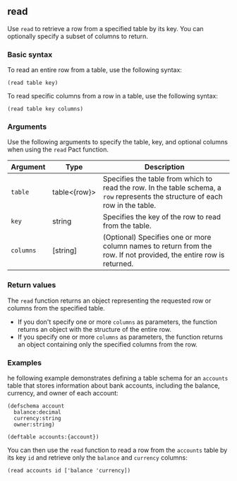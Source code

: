 ## read

Use `read` to retrieve a row from a specified table by its key. You can optionally specify a subset of columns to return.

### Basic syntax

To read an entire row from a table, use the following syntax:

```pact
(read table key)
```

To read specific columns from a row in a table, use the following syntax:

```pact
(read table key columns)
```

### Arguments

Use the following arguments to specify the table, key, and optional columns when using the `read` Pact function.

| Argument | Type | Description |
| --- | --- | --- |
| `table` | table<{row}> | Specifies the table from which to read the row. In the table schema, a `row` represents the structure of each row in the table. |
| `key` | string | Specifies the key of the row to read from the table. |
| `columns` | [string] | (Optional) Specifies one or more column names to return from the row. If not provided, the entire row is returned. |

### Return values

The `read` function returns an object representing the requested row or columns from the specified table.

- If you don't specify one or more `columns` as parameters, the function returns an object with the structure of the entire row.
- If you specify one or more `columns` as parameters, the function returns an object containing only the specified columns from the row.

### Examples

he following example demonstrates defining a table schema for an `accounts` table that stores information about bank accounts, including the balance, currency, and owner of each account:

```pact
(defschema account
  balance:decimal
  currency:string
  owner:string)

(deftable accounts:{account})
```

You can then use the `read` function to read a row from the `accounts` table by its key `id` and retrieve only the `balance` and `currency` columns:

```pact
(read accounts id ['balance 'currency])
```
